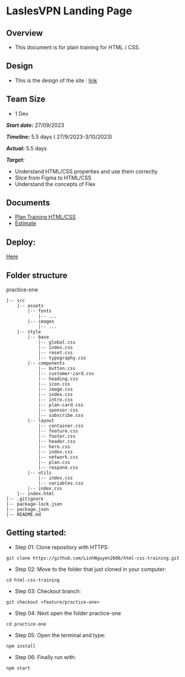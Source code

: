
# LaslesVPN Landing Page

## Overview

- This document is for plain training for HTML / CSS.
## Design

- This is the design of the site : [link](https://www.figma.com/file/y4g7B9BSJsuPkI101iyF5E/FREEBIES-Landingpage-LaslesVPN-(Community)?node-id=0%3A1&mode=dev)

## Team Size 

- 1 Dev

***Start date:*** 27/09/2023


***Timeline:*** 5.5 days ( 27/9/2023-3/10/2023)

***Actual:*** 5.5 days

***Target:***

- Understand HTML/CSS properties and use them correctly
- Slice from Figma to HTML/CSS
- Understand the concepts of Flex
    
## Documents
- [Plan Training HTML/CSS](https://docs.google.com/document/d/1rF_pSnwjAX5dB2eaw8pBNvZujXQC1Jk1/edit)
- [Estimate](https://docs.google.com/document/d/1r25Y-52ybHGXcYb1YIECYA6pyEwKcQb70rmLMt1G-eQ/edit)
​
## Deploy:
[Here](https://laslesvpn-practice-one.vercel.app/)

## Folder structure ##
practice-one
~~~
|-- src
    |-- assets
        |-- fonts
            |-- ...
        |-- images
            |-- ...
    |-- style
        |-- base
            |-- global.css
            |-- index.css
            |-- reset.css
            |-- typography.css
        |-- components
            |-- button.css
            |-- customer-card.css
            |-- heading.css
            |-- icon.css
            |-- image.css
            |-- index.css
            |-- intro.css
            |-- plan-card.css
            |-- sponsor.css
            |-- subscribe.css
        |-- layout
            |-- container.css
            |-- feature.css
            |-- footer.css
            |-- header.css
            |-- hero.css
            |-- index.css
            |-- network.css
            |-- plan.css
            |-- respone.css
        |-- utils
            |-- index.css
            |-- variables.css
        |-- index.css
    |-- index.html
|-- .gitignore
|-- package-lock.json
|-- package.json
|-- README.md
~~~


## Getting started:
- Step 01: Clone repository with HTTPS:
~~~
git clone https://github.com/LinhNguyen2606/html-css-training.git
~~~

- Step 02: Move to the folder that just cloned in your computer:
~~~
cd html-css-training
~~~

- Step 03: Checkout branch:
~~~
git checkout <feature/practice-one> 
~~~

- Step 04: Next open the folder practice-one
~~~
cd practice-one
~~~

- Step 05: Open the terminal and type:
~~~
npm install
~~~

- Step 06: Finally run with:
~~~
npm start
~~~
